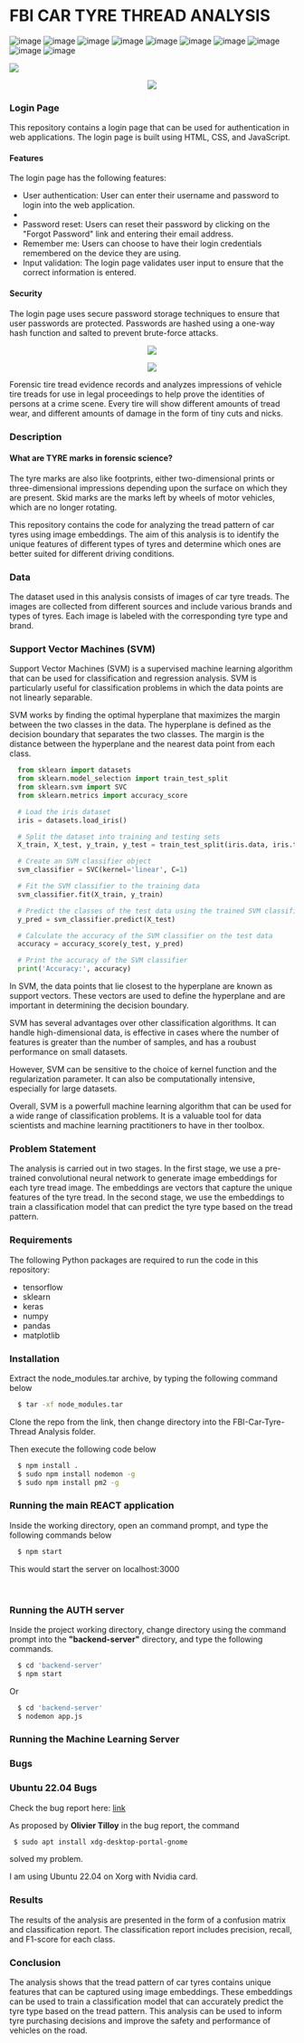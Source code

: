 # FBI CAR TYRE THREAD ANALYSIS


![image](https://img.shields.io/badge/React-20232A?style=for-the-badge&logo=react&logoColor=61DAFB)
![image](https://img.shields.io/badge/Heroku-430098?style=for-the-badge&logo=heroku&logoColor=white)
![image](https://img.shields.io/badge/MongoDB-4EA94B?style=for-the-badge&logo=mongodb&logoColor=white)
![image](https://img.shields.io/badge/MySQL-005C84?style=for-the-badge&logo=mysql&logoColor=white)
![image](https://img.shields.io/badge/Figma-F24E1E?style=for-the-badge&logo=figma&logoColor=white)
![image](https://img.shields.io/badge/Codecademy-FFF0E5?style=for-the-badge&logo=codecademy&logoColor=303347)
![image](https://img.shields.io/badge/Express.js-000000?style=for-the-badge&logo=express&logoColor=white)
![image](https://img.shields.io/badge/npm-CB3837?style=for-the-badge&logo=npm&logoColor=white)
![image](https://img.shields.io/badge/Node.js-339933?style=for-the-badge&logo=nodedotjs&logoColor=white)
![image](https://img.shields.io/badge/Redux-593D88?style=for-the-badge&logo=redux&logoColor=white)


<a class="center">
<img src="./src/Images/fbi.png">
</a>

<p align="center"><img src="./src/Images/fbi-login.png" />

<h3> Login Page </h3> 
This repository contains a login page that can be used for authentication in web applications. The login page is built using HTML, CSS, and JavaScript. <br> 

<h4> Features </h4> 
The login page has the following features: <br> 
<ul> 
<li> User authentication: User can enter their username and password to login into the web application. <li>  
<li> Password reset: Users can reset their password by clicking on the "Forgot Password" link and entering their email address. </li> 
<li> Remember me: Users can choose to have their login credentials remembered on the device they are using. </li>
<li> Input validation: The login page validates user input to ensure that the correct information is entered. </li>
</ul>

<h4> Security </h4> 
The login page uses secure password storage techniques to ensure that user passwords are protected. Passwords are hashed using a one-way hash function and salted to prevent brute-force attacks. 
</p>


<p align="center"><img src="./src/Images/fbi-register.png" /></p>

<p align="center"><img src="./src/Images/fbi-dashboard.png" /></p>

<p>
Forensic tire tread evidence records and analyzes impressions of vehicle tire treads for use in legal proceedings to help prove the identities of persons at a crime scene. Every tire will show different amounts of tread wear, and different amounts of damage in the form of tiny cuts and nicks.
</p>


### Description
#### What are TYRE marks in forensic science?

<p>
The tyre marks are also like footprints, either two-dimensional prints or three-dimensional impressions depending upon the surface on which they are present. Skid marks are the marks left by wheels of motor vehicles, which are no longer rotating. <br> 

This repository contains the code for analyzing the tread pattern of car tyres using image embeddings. The aim of this analysis is to identify the unique features of different types of tyres and determine which ones are better suited for different driving conditions.
</p>


### Data 

<p> 
The dataset used in this analysis consists of images of car tyre treads. The images are collected from different sources and include various brands and types of tyres. Each image is labeled with the corresponding tyre type and brand.
</p> 


### Support Vector Machines (SVM) 

<p> 
Support Vector Machines (SVM) is a supervised machine learning algorithm that can be used for classification and regression analysis. SVM is particularly useful for classification problems in which the data points are not linearly separable. <br> 

SVM works by finding the optimal hyperplane that maximizes the margin between the two classes in the data. The hyperplane is defined as the decision boundary that separates the two classes. The margin is the distance between the hyperplane and the nearest data point from each class. <br> 

```python
  from sklearn import datasets
  from sklearn.model_selection import train_test_split
  from sklearn.svm import SVC
  from sklearn.metrics import accuracy_score

  # Load the iris dataset
  iris = datasets.load_iris()

  # Split the dataset into training and testing sets
  X_train, X_test, y_train, y_test = train_test_split(iris.data, iris.target, test_size=0.3, random_state=42)

  # Create an SVM classifier object
  svm_classifier = SVC(kernel='linear', C=1)

  # Fit the SVM classifier to the training data
  svm_classifier.fit(X_train, y_train)

  # Predict the classes of the test data using the trained SVM classifier
  y_pred = svm_classifier.predict(X_test)

  # Calculate the accuracy of the SVM classifier on the test data
  accuracy = accuracy_score(y_test, y_pred)

  # Print the accuracy of the SVM classifier
  print('Accuracy:', accuracy)

```

In SVM, the data points that lie closest to the hyperplane are known as support vectors. These vectors are used to define the hyperplane and are important in determining the decision boundary. <br> 

SVM has several advantages over other classification algorithms. It can handle high-dimensional data, is effective in cases where the number of features is greater than the number of samples, and has a roubust performance on small datasets. <br> 

However, SVM can be sensitive to the choice of kernel function and the regularization parameter. It can also be computationally intensive, especially for large datasets. <br> 

Overall, SVM is a powerfull machine learning algorithm that can be used for a wide range of classification problems. It is a valuable tool for data scientists and machine learning practitioners to have in ther toolbox. 

</p>


### Problem Statement

<p>
The analysis is carried out in two stages. In the first stage, we use a pre-trained convolutional neural network to generate image embeddings for each tyre tread image. The embeddings are vectors that capture the unique features of the tyre tread. In the second stage, we use the embeddings to train a classification model that can predict the tyre type based on the tread pattern.
</p>

### Requirements 

<p> 
The following Python packages are required to run the code in this repository:

<ul>
<li> tensorflow </li>
<li> sklearn </li>
<li> keras </li>
<li> numpy </li>
<li> pandas </li>
<li> matplotlib </li> 
</ul>
</p>



### Installation
<p>
  Extract the node_modules.tar archive, by typing the following command below 
</p>

```bash 
  $ tar -xf node_modules.tar 
```
<p>
Clone the repo from the link, then change directory into the 
FBI-Car-Tyre-Thread Analysis folder. <br> 

Then execute the following code below 
</p>

```bash 
  $ npm install .  
  $ sudo npm install nodemon -g 
  $ sudo npm install pm2 -g 
```


### Running the main REACT application
<p>
Inside the working directory, open an command prompt, and type the following commands below 
</p>

```bash 
  $ npm start 
```

<p> 
 This would start the server on <a> localhost:3000 </a>
</p>

<br> 

### Running the AUTH server 
<p>
Inside the project working directory, change directory using the command prompt into the <b> "backend-server"</b> directory, and type the following commands.  
</p>

```bash 
  $ cd 'backend-server'
  $ npm start  
```

<p> Or </p> 

```bash 
  $ cd 'backend-server' 
  $ nodemon app.js 
```

### Running the Machine Learning Server 
<p>

</p>


### Bugs
### Ubuntu 22.04 Bugs

<p>
Check the bug report here: <a href="https://bugs.launchpad.net/ubuntu/+source/chromium-browser/+bug/1970148"> link </a>

As proposed by <b> Olivier Tilloy</b> in the bug report, the command
</p>

```bash
 $ sudo apt install xdg-desktop-portal-gnome

```

<p>
solved my problem.

I am using Ubuntu 22.04 on Xorg with Nvidia card.

</p>


### Results

<p> 
The results of the analysis are presented in the form of a confusion matrix and classification report. The classification report includes precision, recall, and F1-score for each class.
</p> 

### Conclusion

<p> 
The analysis shows that the tread pattern of car tyres contains unique features that can be captured using image embeddings. These embeddings can be used to train a classification model that can accurately predict the tyre type based on the tread pattern. This analysis can be used to inform tyre purchasing decisions and improve the safety and performance of vehicles on the road.
</p>
